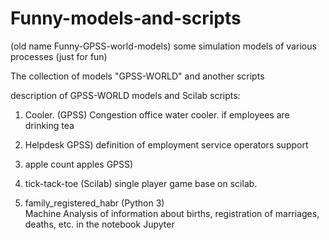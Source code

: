 Funny-models-and-scripts
=================================

(old name Funny-GPSS-world-models)
some simulation models of various processes (just for fun)

The collection of models "GPSS-WORLD" and another scripts

description of GPSS-WORLD models and Scilab scripts:

1. Cooler. (GPSS)
Congestion office water cooler. if employees are drinking tea

2. Helpdesk GPSS)
definition of employment service operators support

3. apple
count apples GPSS)

4. tick-tack-toe (Scilab)
single player game base on scilab.

5. family_registered_habr (Python 3)  
Machine Analysis of information about births, registration of marriages, deaths, etc. in the notebook Jupyter
